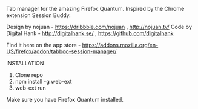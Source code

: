 Tab manager for the amazing Firefox Quantum.
Inspired by the Chrome extension Session Buddy.

Design by nojuan - https://dribbble.com/nojuan , http://nojuan.tv/
Code by Digital Hank - http://digitalhank.se/ , https://github.com/digitalhank

Find it here on the app store - https://addons.mozilla.org/en-US/firefox/addon/tabboo-session-manager/

INSTALLATION

1. Clone repo
2. npm install -g web-ext
3. web-ext run

Make sure you have Firefox Quantum installed.
